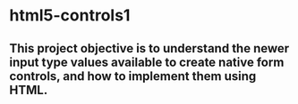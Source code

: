 # html5-controls1

## This project objective is to understand the newer input type values available to create native form controls, and how to implement them using HTML.
